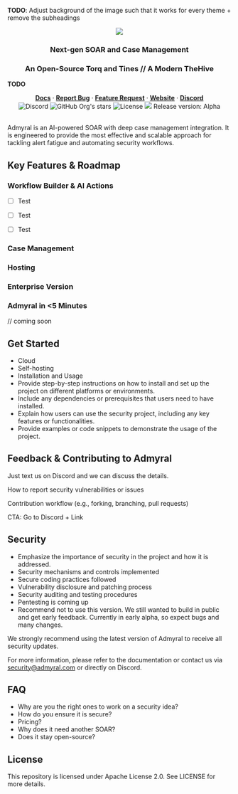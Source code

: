 **TODO**: Adjust background of the image such that it works for every theme + remove the subheadings

<p align="center">
<img src="https://admyral-assets.s3.eu-central-1.amazonaws.com/admyral-light-theme.svg#gh-light-mode-only">
</p>
<div align="center">
  <h3>Next-gen SOAR and Case Management</h3>
  <h3>An Open-Source Torq and Tines // A Modern TheHive</h3>
</div>



**TODO**
<div align="center">
  <div>
      <a href=""><strong>Docs</strong></a> ·
      <a href=""><strong>Report Bug</strong></a> ·
      <a href=""><strong>Feature Request</strong></a> ·
      <a href=""><strong>Website</strong></a> ·
      <a href=""><strong>Discord</strong></a>
  </div>
  <div>
      <img alt="Discord" src="https://img.shields.io/discord/1222168064573968454?logo=Discord&logoColor=%23FFFFFF">
      <img alt="GitHub Org's stars" src="https://img.shields.io/github/stars/admyral-technologies">
      <img alt="License" src="https://img.shields.io/badge/license-AGPL%20V3-blue">
      <a href="/LICENSE" target="_blank"><img src="https://img.shields.io/github/license/admyral-technologies/admyral?style=flat"/></a>
      Release version: Alpha
  </div>
</div>


</br>

Admyral is an AI-powered SOAR with deep case management integration. It is engineered to provide the most effective and scalable approach for tackling alert fatigue and automating security workflows.

## Key Features & Roadmap
### Workflow Builder & AI Actions

- [ ] Test
- [ ] Test
- [ ] Test



### Case Management


### Hosting


### Enterprise Version


### Admyral in <5 Minutes
// coming soon



## Get Started
- Cloud
- Self-hosting
- Installation and Usage
- Provide step-by-step instructions on how to install and set up the project on different platforms or environments.
- Include any dependencies or prerequisites that users need to have installed.
- Explain how users can use the security project, including any key features or functionalities.
- Provide examples or code snippets to demonstrate the usage of the project.



## Feedback & Contributing to Admyral
Just text us on Discord and we can discuss the details.

How to report security vulnerabilities or issues

Contribution workflow (e.g., forking, branching, pull requests)

CTA: Go to Discord + Link




## Security
- Emphasize the importance of security in the project and how it is addressed.
- Security mechanisms and controls implemented
- Secure coding practices followed
- Vulnerability disclosure and patching process
- Security auditing and testing procedures
- Pentesting is coming up
- Recommend not to use this version. We still wanted to build in public and get early feedback. Currently in early alpha, so expect bugs and many changes.

We strongly recommend using the latest version of Admyral to receive all security updates.

For more information, please refer to the documentation or contact us via security@admyral.com or directly on Discord.


## FAQ
- Why are you the right ones to work on a security idea? 
- How do you ensure it is secure? 
- Pricing?
- Why does it need another SOAR?
- Does it stay open-source?




## License
This repository is licensed under Apache License 2.0. See LICENSE for more details.
